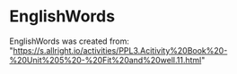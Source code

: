 # EnglishWords
EnglishWords was created from: <br/>"https://s.allright.io/activities/PPL3.Acitivity%20Book%20-%20Unit%205%20-%20Fit%20and%20well.11.html"
